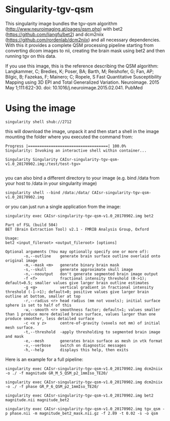 # Singularity-tgv-qsm

This singularity image bundles the tgv-qsm algorithm (http://www.neuroimaging.at/pages/qsm.php) with bet2 (https://github.com/liangfu/bet2) and dcm2niix (https://github.com/rordenlab/dcm2niix) and all necessary dependencies. With this it provides a complete QSM processing pipeline starting from converting dicom images to nii, creating the brain mask using bet2 and then running tgv on this data.

If you use this image, this is the reference describing the QSM algorithm:
Langkammer, C; Bredies, K; Poser, BA; Barth, M; Reishofer, G; Fan, AP; Bilgic, B; Fazekas, F; Mainero; C; Ropele, S
Fast Quantitative Susceptibility Mapping using 3D EPI and Total Generalized Variation.
Neuroimage. 2015 May 1;111:622-30. doi: 10.1016/j.neuroimage.2015.02.041. PubMed 

# Using the image
```
singularity shell shub://2712
```

this will download the image, unpack it and then start a shell in the image mounting the folder where you executed the command from:

```
Progress |===================================| 100.0%
Singularity: Invoking an interactive shell within container...

Singularity Singularity CAIsr-singularity-tgv-qsm-v1.0_20170902.img:/test/test-tgv>


```

you can also bind a different directory to your image (e.g. bind /data from your host to /data in your singularity image)
```
singularity shell --bind /data:/data/ CAIsr-singularity-tgv-qsm-v1.0_20170902.img
```

or you can just run a single application from the image:
```
singularity exec CAIsr-singularity-tgv-qsm-v1.0_20170902.img bet2

Part of FSL (build 504)
BET (Brain Extraction Tool) v2.1 - FMRIB Analysis Group, Oxford

Usage:
bet2 <input_fileroot> <output_fileroot> [options]

Optional arguments (You may optionally specify one or more of):
        -o,--outline    generate brain surface outline overlaid onto original image
        -m,--mask <m>   generate binary brain mask
        -s,--skull      generate approximate skull image
        -n,--nooutput   don't generate segmented brain image output
        -f <f>          fractional intensity threshold (0->1); default=0.5; smaller values give larger brain outline estimates
        -g <g>          vertical gradient in fractional intensity threshold (-1->1); default=0; positive values give larger brain outline at bottom, smaller at top
        -r,--radius <r> head radius (mm not voxels); initial surface sphere is set to half of this
        -w,--smooth <r> smoothness factor; default=1; values smaller than 1 produce more detailed brain surface, values larger than one produce smoother, less detailed surface
        -c <x y z>      centre-of-gravity (voxels not mm) of initial mesh surface.
        -t,--threshold  -apply thresholding to segmented brain image and mask
        -e,--mesh       generates brain surface as mesh in vtk format
        -v,--verbose    switch on diagnostic messages
        -h,--help       displays this help, then exits

```

Here is an example for a full pipeline:
```
singularity exec CAIsr-singularity-tgv-qsm-v1.0_20170902.img dcm2niix -o ./ -f magnitude GR_M_5_QSM_p2_1mmIso_TE20/

singularity exec CAIsr-singularity-tgv-qsm-v1.0_20170902.img dcm2niix -o ./ -f phase GR_P_6_QSM_p2_1mmIso_TE20/

singularity exec CAIsr-singularity-tgv-qsm-v1.0_20170902.img bet2 magnitude.nii magnitude_bet2

singularity exec CAIsr-singularity-tgv-qsm-v1.0_20170902.img tgv_qsm -p phase.nii -m magnitude_bet2_mask.nii.gz -f 2.89 -t 0.02 -s -o qsm
```
